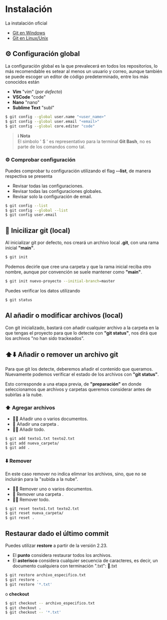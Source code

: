 # Instalación

La instalación oficial
- [Git en Windows](https://git-scm.com/download/linux)
- [Git en Linux/Unix](https://git-scm.com/download/linux)


## ⚙️ Configuración global
La configuración global es la que prevalecerá en todos los repositorios, lo más recomendable es setear al menos un usuario y correo, aunque también se puede escoger un editor de código predeterminado, entre los más conocidos están 
- **Vim** "vim"  (_por defecto_)
- **VSCode** "code"
- **Nano** "nano"
- **Sublime Text** "subl"
~~~bash
$ git config --global user.name "<user_name>"
$ git config --global user.email "<email>"
$ git config --global core.editor "code"
~~~
> **ℹ️ Nota**<br>
> El simbolo ' $ ' es representativo para la terminal **Git Bash**, no es parte de los comandos como tal.

### ⚙️ Comprobar configuración
Puedes comprobar tu configuración utilizando el flag **--list**, de manera respectiva se presenta
- Revisar todas las configuraciones.
- Revisar todas las configuraciones globales.
- Revisar solo la configuración de email.
~~~bash
$ git config --list
$ git config --global --list
$ git config user.email
~~~

## 🏁 Inicilizar git (local)
Al inicializar git por defecto, nos creará un archivo local **.git**, con una rama inicial **"main"**.
~~~bash
$ git init
~~~
Podemos decirle que cree una carpeta y que la rama inicial reciba otro nombre, aunque por convención se suele mantener como **"main"**.
~~~bash
$ git init nuevo-proyecto --initial-branch=master
~~~
Puedes verificar los datos utilizando
~~~bash
$ git status
~~~

## Al añadir o modificar archivos (local)
Con git inicializado, bastará con añadir cualquier archivo a la carpeta en la que tengas el proyecto para que lo detecte con **"git status"**, nos dirá que los archivos "no han sido trackeados".

## ⬆️⬇️ Añadir o remover un archivo git
Para que git los detecte, deberemos añadir el contenido que queramos. Nuevamente podemos verificar el estado de los archivos con **"git status"**.

Esto corresponde a una etapa previa, de **"preparación"** en donde seleccionamos que archivos y carpetas queremos considerar antes de subirlas a la nube.

### ⬆️ Agregar archivos
- 📄📄 Añadir uno o varios documentos.
- 📂 Añadir una carpeta .
- 📂📂 Añadir todo.
~~~bash
$ git add texto1.txt texto2.txt
$ git add nueva_carpeta/
$ git add .
~~~
### ⬇️ Remover
En este caso remover no indica elimnar los archivos, sino, que no se incluirán para la "subida a la nube".
- 📄📄 Remover uno o varios documentos.
- 📂 Remover una carpeta .
- 📂📂 Remover todo.
~~~bash
$ git reset texto1.txt texto2.txt
$ git reset nueva_carpeta/
$ git reset .
~~~

## Restaurar dado el último commit
Puedes utilizar **restore** a partir de la versión 2.23.
  - El **punto** considera restaurar todos los archivos.
  - El **asterisco** considera cualquier secuencia de caracteres, es decir, un documento cualquiera con terminación ".txt": 📄.txt

~~~bash
$ git restore archivo_especifico.txt
$ git restore .
$ git restore '*.txt'
~~~
o **checkout**
~~~bash
$ git checkout -- archivo_especifico.txt
$ git checkout .
$ git checkout -- '*.txt'
~~~


